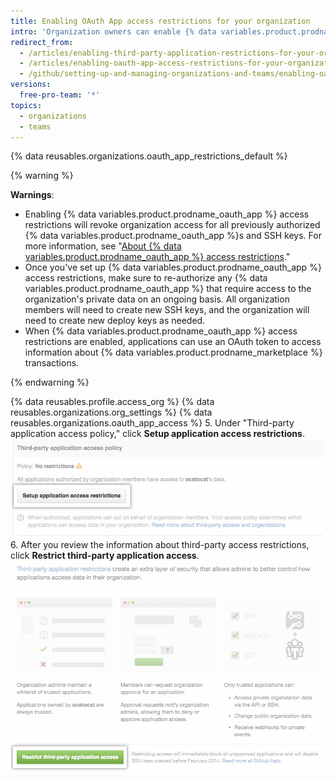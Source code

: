 ```yaml
---
title: Enabling OAuth App access restrictions for your organization
intro: 'Organization owners can enable {% data variables.product.prodname_oauth_app %} access restrictions to prevent untrusted apps from accessing the organization''s resources while allowing organization members to use {% data variables.product.prodname_oauth_app %}s for their personal accounts.'
redirect_from:
  - /articles/enabling-third-party-application-restrictions-for-your-organization/
  - /articles/enabling-oauth-app-access-restrictions-for-your-organization
  - /github/setting-up-and-managing-organizations-and-teams/enabling-oauth-app-access-restrictions-for-your-organization
versions:
  free-pro-team: '*'
topics:
  - organizations
  - teams
---
```


{% data reusables.organizations.oauth_app_restrictions_default %}

{% warning %}

**Warnings**:
- Enabling {% data variables.product.prodname_oauth_app %} access restrictions will revoke organization access for all previously authorized {% data variables.product.prodname_oauth_app %}s and SSH keys. For more information, see "[About {% data variables.product.prodname_oauth_app %} access restrictions](/articles/about-oauth-app-access-restrictions)."
- Once you've set up {% data variables.product.prodname_oauth_app %} access restrictions, make sure to re-authorize any {% data variables.product.prodname_oauth_app %} that require access to the organization's private data on an ongoing basis. All organization members will need to create new SSH keys, and the organization will need to create new deploy keys as needed.
- When {% data variables.product.prodname_oauth_app %} access restrictions are enabled, applications can use an OAuth token to access information about {% data variables.product.prodname_marketplace %} transactions.

{% endwarning %}

{% data reusables.profile.access_org %}
{% data reusables.organizations.org_settings %}
{% data reusables.organizations.oauth_app_access %}
5. Under "Third-party application access policy," click **Setup application access restrictions**.
  ![Set up restrictions button](/assets/images/help/settings/settings-third-party-set-up-restrictions.png)
6. After you review the information about third-party access restrictions, click **Restrict third-party application access**.
  ![Restriction confirmation button](/assets/images/help/settings/settings-third-party-restrict-confirm.png)
